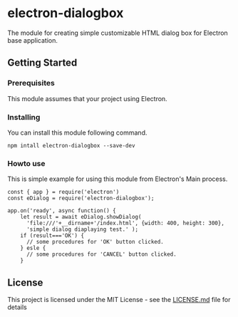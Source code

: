 # electron-dialogbox

The module for creating simple customizable HTML dialog box for Electron base application.

## Getting Started

### Prerequisites

This module assumes that your project using Electron.

### Installing

You can install this module following command.

```
npm intall electron-dialogbox --save-dev
```

### Howto use

This is simple example for using this module from Electron's Main process.

```
const { app } = require('electron')
const eDialog = require('electron-dialogbox');

app.on('ready', async function() {
    let result = await eDialog.showDialog(
      'file:///'+__dirname+'/index.html', {width: 400, height: 300},
      'simple dialog diaplaying test.' );
    if (result==='OK') {
      // some procedures for 'OK' button clicked.
    } esle {
      // some procedures for 'CANCEL' button clicked.
    }
```

## License

This project is licensed under the MIT License - see the [LICENSE.md](LICENSE.md) file for details

